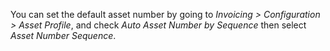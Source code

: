 You can set the default asset number by going to *Invoicing \>
Configuration \> Asset Profile*, and check *Auto Asset Number by
Sequence* then select *Asset Number Sequence*.
